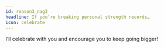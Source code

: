 ```yaml
---
id: reason3_nag3
headline: If you’re breaking personal strength records…
icon: celebrate
---
```


I’ll celebrate with you and encourage you to keep going bigger!
